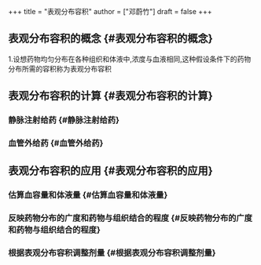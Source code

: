 +++
title = "表观分布容积"
author = ["邓蔚竹"]
draft = false
+++

## 表观分布容积的概念 {#表观分布容积的概念}

1.设想药物均匀分布在各种组织和体液中,浓度与血液相同,这种假设条件下的药物分布所需的容积称为表观分布容积


## 表观分布容积的计算 {#表观分布容积的计算}


### 静脉注射给药 {#静脉注射给药}


### 血管外给药 {#血管外给药}


## 表观分布容积的应用 {#表观分布容积的应用}


### 估算血容量和体液量 {#估算血容量和体液量}


### 反映药物分布的广度和药物与组织结合的程度 {#反映药物分布的广度和药物与组织结合的程度}


### 根据表观分布容积调整剂量 {#根据表观分布容积调整剂量}